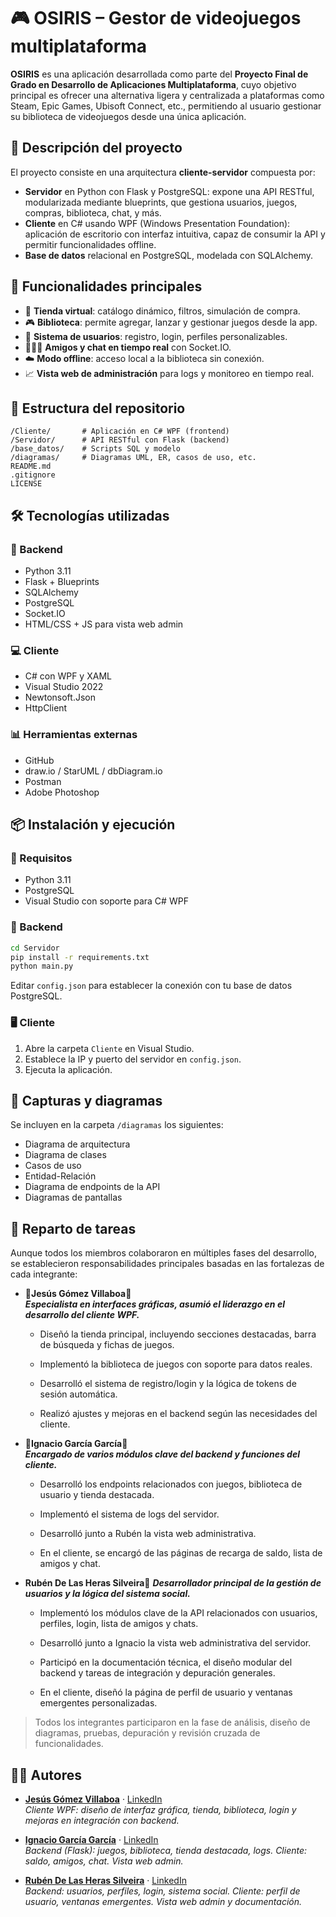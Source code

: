 
# 🎮 OSIRIS – Gestor de videojuegos multiplataforma

**OSIRIS** es una aplicación desarrollada como parte del **Proyecto Final de Grado en Desarrollo de Aplicaciones Multiplataforma**, cuyo objetivo principal es ofrecer una alternativa ligera y centralizada a plataformas como Steam, Epic Games, Ubisoft Connect, etc., permitiendo al usuario gestionar su biblioteca de videojuegos desde una única aplicación.

## 🧠 Descripción del proyecto

El proyecto consiste en una arquitectura **cliente-servidor** compuesta por:

- **Servidor** en Python con Flask y PostgreSQL: expone una API RESTful, modularizada mediante blueprints, que gestiona usuarios, juegos, compras, biblioteca, chat, y más.
- **Cliente** en C# usando WPF (Windows Presentation Foundation): aplicación de escritorio con interfaz intuitiva, capaz de consumir la API y permitir funcionalidades offline.
- **Base de datos** relacional en PostgreSQL, modelada con SQLAlchemy.

## 🚀 Funcionalidades principales

- 🛒 **Tienda virtual**: catálogo dinámico, filtros, simulación de compra.
- 🎮 **Biblioteca**: permite agregar, lanzar y gestionar juegos desde la app.
- 👥 **Sistema de usuarios**: registro, login, perfiles personalizables.
- 🧑‍🤝‍🧑 **Amigos y chat en tiempo real** con Socket.IO.
- ☁️ **Modo offline**: acceso local a la biblioteca sin conexión.
- 📈 **Vista web de administración** para logs y monitoreo en tiempo real.

## 📂 Estructura del repositorio

```
/Cliente/       # Aplicación en C# WPF (frontend)
/Servidor/      # API RESTful con Flask (backend)
/base_datos/    # Scripts SQL y modelo
/diagramas/     # Diagramas UML, ER, casos de uso, etc.
README.md
.gitignore
LICENSE
```

## 🛠️ Tecnologías utilizadas

### 🔧 Backend
- Python 3.11
- Flask + Blueprints
- SQLAlchemy
- PostgreSQL
- Socket.IO
- HTML/CSS + JS para vista web admin

### 💻 Cliente
- C# con WPF y XAML
- Visual Studio 2022
- Newtonsoft.Json
- HttpClient

### 📊 Herramientas externas
- GitHub
- draw.io / StarUML / dbDiagram.io
- Postman
- Adobe Photoshop

## 📦 Instalación y ejecución

### 📍 Requisitos

- Python 3.11
- PostgreSQL
- Visual Studio con soporte para C# WPF

### 🔌 Backend

```bash
cd Servidor
pip install -r requirements.txt
python main.py
```

Editar `config.json` para establecer la conexión con tu base de datos PostgreSQL.

### 🖥️ Cliente

1. Abre la carpeta `Cliente` en Visual Studio.
2. Establece la IP y puerto del servidor en `config.json`.
3. Ejecuta la aplicación.

## 📸 Capturas y diagramas

Se incluyen en la carpeta `/diagramas` los siguientes:

- Diagrama de arquitectura
- Diagrama de clases
- Casos de uso
- Entidad-Relación
- Diagrama de endpoints de la API
- Diagramas de pantallas

## 🧩 Reparto de tareas

Aunque todos los miembros colaboraron en múltiples fases del desarrollo, se establecieron responsabilidades principales basadas en las fortalezas de cada integrante:

- 👤**Jesús Gómez Villaboa**👤  
    ***Especialista en interfaces gráficas, asumió el liderazgo en el desarrollo del cliente WPF.***

    - Diseñó la tienda principal, incluyendo secciones destacadas, barra de búsqueda y fichas de juegos.

    - Implementó la biblioteca de juegos con soporte para datos reales.

    - Desarrolló el sistema de registro/login y la lógica de tokens de sesión automática.

    - Realizó ajustes y mejoras en el backend según las necesidades del cliente.

- 👤**Ignacio García García**👤  
    ***Encargado de varios módulos clave del backend y funciones del cliente.***

    - Desarrolló los endpoints relacionados con juegos, biblioteca de usuario y tienda destacada.

    - Implementó el sistema de logs del servidor.

    - Desarrolló junto a Rubén la vista web administrativa.

    - En el cliente, se encargó de las páginas de recarga de saldo, lista de amigos y chat.

- **Rubén De Las Heras Silveira**👤
  ***Desarrollador principal de la gestión de usuarios y la lógica del sistema social.***  

    - Implementó los módulos clave de la API relacionados con usuarios, perfiles, login, lista de amigos y chats.

    - Desarrolló junto a Ignacio la vista web administrativa del servidor.

    - Participó en la documentación técnica, el diseño modular del backend y tareas de integración y depuración generales.

    - En el cliente, diseñó la página de perfil de usuario y ventanas emergentes personalizadas.  

> Todos los integrantes participaron en la fase de análisis, diseño de diagramas, pruebas, depuración y revisión cruzada de funcionalidades.

## 👨‍💻 Autores

- [**Jesús Gómez Villaboa**](https://github.com/LightnigFast) · [LinkedIn](https://linkedin.com/in/jesús-gómez-274111351/)  
  _Cliente WPF: diseño de interfaz gráfica, tienda, biblioteca, login y mejoras en integración con backend._

- [**Ignacio García García**](https://github.com/Igg2000) · [LinkedIn](https://linkedin.com/in/ignacio-garcía-garcía-484b9a34b)  
  _Backend (Flask): juegos, biblioteca, tienda destacada, logs. Cliente: saldo, amigos, chat. Vista web admin._

- [**Rubén De Las Heras Silveira**](https://github.com/rubenhs9) · [LinkedIn](https://linkedin.com/in/rubenhs9/)  
  _Backend: usuarios, perfiles, login, sistema social. Cliente: perfil de usuario, ventanas emergentes. Vista web admin y documentación._


